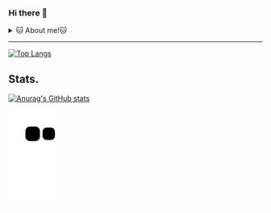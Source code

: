 ### Hi there 👋

<details>
  <summary>🐱 About me!🐱</summary>

### 🤓front end developer💻!!
- 🐍 I love the Phyton!
- 🤓  I am studying a specialization in Web Stack programming.
- 👾  I am very curious and that is why you start studying programming

</details>

---
[![Top Langs](https://github-readme-stats.vercel.app/api/top-langs/?username=PabloOsorix&layout=compact&hide=HTML&theme=radical)](https://github.com/anuraghazra/github-readme-stats)

## Stats.
[![Anurag's GitHub stats](https://github-readme-stats.vercel.app/api?username=PabloOsorix&theme=radical)](https://github.com/anuraghazra/github-readme-stats)

![Snake animation](https://github.com/mctechnology17/mctechnology17/blob/output/github-contribution-grid-snake.svg)
